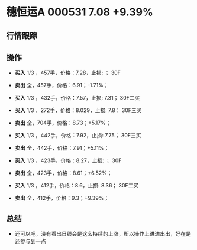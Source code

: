 # 穗恒运A 000531 7.08 +9.39%

## 行情跟踪
  
## 操作

  - **买入** 1/3 ，457手，价格：7.28，止损: ； 30F
  - **卖出** 全，457手，价格：6.91；-1.71%；

  - **买入** 1/3 ，432手，价格：7.57，止损: 7.31； 30F二买
  - **买入** 1/3 ，272手，价格：8.029，止损: 7.8； 30F三买
  - **卖出** 全，704手，价格：8.73；+5.17%；

  - **买入** 1/3 ，442手，价格：7.92，止损: 7.75； 30F三买
  - **卖出** 全，442手，价格：7.91；+5.11%；

  - **买入** 1/3 ，423手，价格：8.27，止损: ； 30F
  - **卖出** 全，423手，价格：8.61；+6.52%；

  - **买入** 1/3 ，412手，价格：8.6，止损: 8.36； 30F二买
  - **卖出** 全，412手，价格：9.3；+9.39%；

## 总结
  - 还可以吧，没有看出日线会是这么持续的上涨，所以操作上进进出出，好在是还参与到一点